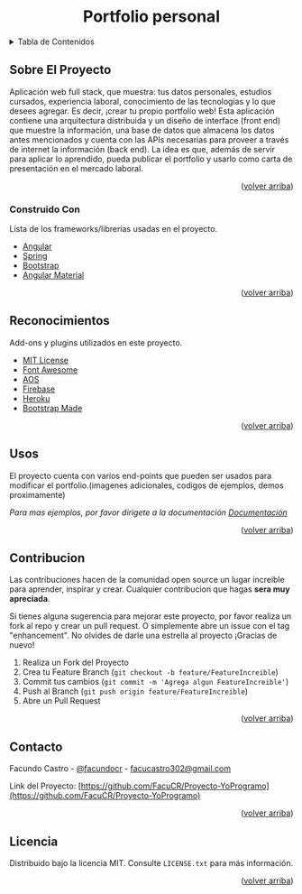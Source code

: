 <div id="top"></div>

<h1 align="center">Portfolio personal</h3>

<!-- TABLA DE CONTENIDOS -->
<details>
  <summary>Tabla de Contenidos</summary>
  <ol>
    <li>
      <a href="#sobre-el-proyecto">Sobre el Proyecto</a>
      <ul>
        <li><a href="#construido-con">Construido Con</a></li>
        <li><a href="#reconocimientos">Reconocimientos</a></li>
      </ul>
    </li>
    <li><a href="#usos">Usos</a></li>
    <li><a href="#contribucion">Contribucion</a></li>
    <li><a href="#licencia">Licencia</a></li>
  </ol>
</details>

<!-- SOBRE EL PROYECTO -->
## Sobre El Proyecto

Aplicación web full stack, que muestra: tus datos personales, estudios cursados, experiencia laboral, conocimiento de las
tecnologías y lo que desees agregar. Es decir, ¡crear tu propio portfolio web! Esta aplicación contiene una arquitectura distribuida y un diseño de interface (front end) que muestre la información, una base de datos que almacena los datos antes mencionados y cuenta con las
APIs necesarias para proveer a través de internet la información (back end). La idea es que, además de servir para aplicar lo aprendido, pueda publicar el portfolio y usarlo como carta de presentación en el mercado laboral.

<p align="right">(<a href="#top">volver arriba</a>)</p>

### Construido Con

Lista de los frameworks/librerias usadas en el proyecto.

* [Angular](https://angular.io/)
* [Spring](https://spring.io/)
* [Bootstrap](https://getbootstrap.com)
* [Angular Material](https://material.angular.io/)

<p align="right">(<a href="#top">volver arriba</a>)</p>

<!-- RECONOCIMIENTOS -->
## Reconocimientos

Add-ons y plugins utilizados en este proyecto.

* [MIT License](https://choosealicense.com/licenses/mit/)
* [Font Awesome](https://fontawesome.com/)
* [AOS](https://michalsnik.github.io/aos/)
* [Firebase](https://firebase.google.com/)
* [Heroku](https://heroku.com/)
* [Bootstrap Made](https://bootstrapmade.com/)

<p align="right">(<a href="#top">volver arriba</a>)</p>

<!-- EJEMPLOS DE USOS -->
## Usos

El proyecto cuenta con varios end-points que pueden ser usados para modificar el portfolio.(imagenes adicionales, codigos de ejemplos, demos proximamente)

_Para mas ejemplos, por favor dirigete a la documentación [Documentación](https://example.com)_

<p align="right">(<a href="#top">volver arriba</a>)</p>


<!-- CONTRIBUCION -->
## Contribucion

Las contribuciones hacen de la comunidad open source un lugar increible para aprender, inspirar y crear. Cualquier contribucion que hagas **sera muy apreciada**.

Si tienes alguna sugerencia para mejorar este proyecto, por favor realiza un fork al repo y crear un pull request. O simplemente abre un issue con el tag "enhancement".
No olvides de darle una estrella al proyecto ¡Gracias de nuevo!

1. Realiza un Fork del Proyecto
2. Crea tu Feature Branch (`git checkout -b feature/FeatureIncreible`)
3. Commit tus cambios (`git commit -m 'Agrega algun FeatureIncreible'`)
4. Push al Branch (`git push origin feature/FeatureIncreible`)
5. Abre un Pull Request

<p align="right">(<a href="#top">volver arriba</a>)</p>

<!-- CONTACTO -->
## Contacto

Facundo Castro - [@facundocr](https://www.linkedin.com/in/facundocr/) - facucastro302@gmail.com

Link del Proyecto: [https://github.com/FacuCR/Proyecto-YoProgramo](https://github.com/FacuCR/Proyecto-YoProgramo)

<p align="right">(<a href="#top">volver arriba</a>)</p>

<!-- LICENCIA -->
## Licencia

Distribuido bajo la licencia MIT. Consulte `LICENSE.txt` para más información.

<p align="right">(<a href="#top">volver arriba</a>)</p>
